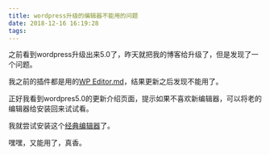 ```yaml
---
title: wordpress升级的编辑器不能用的问题
date: 2018-12-16 16:19:28
tags:
---
```

之前看到wordpress升级出来5.0了，昨天就把我的博客给升级了，但是发现了一个问题。

我之前的插件都是用的[WP Editor.md](https://wordpress.org/plugins/wp-editormd/)，结果更新之后发现不能用了。

正好我看到wordpres5.0的更新介绍页面，提示如果不喜欢新编辑器，可以将老的编辑器给安装回来试试看。

我就尝试安装这个[经典编辑器](https://wordpress.org/plugins/classic-editor/)了。

嘿嘿，又能用了，真香。
